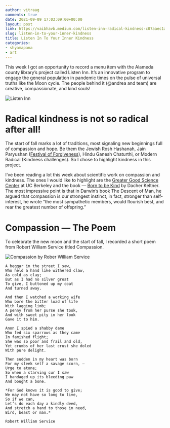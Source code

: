 ```yaml
---
author: vitraag
comments: true
date: 2021-09-09 17:03:09:00+00:00
layout: post
link: https://vaibhavb.medium.com/listen-inn-radical-kindness-c07aaec1a370
slug: listen-in-to-your-inner-kindness
title: Listen In To Your Inner Kindness
categories:
- shyamapana
- art
---
```

This week I got an opportunity to record a menu item with the Alameda county library’s project called Listen Inn. It’s an innovative program to engage the general population in pandemic times on the pulse of universal truths like the Moon cycle. The people behind it (@andrea and team) are creative, compassionate, and kind souls!

![Listen Inn](https://miro.medium.com/max/1078/1*EfAn3434lfDcNM_rlM78rA.png)

# Radical kindness is not so radical after all!
The start of fall marks a lot of traditions, most signaling new beginnings full of compassion and hope. Be them the Jewish Rosh Hashanah, Jain Paryushan ([Festival of Forgiveness](http://www.vitraag.com/2011/09/02/festival-of-forgiveness-2011/)), Hindu Ganesh Chaturthi, or Modern Radical (Kindness challenges). So I chose to highlight kindness in this project.

I’ve been reading a lot this week about scientific work on compassion and kindness. The ones I would like to highlight are the [Greater Good Science Center](https://greatergood.berkeley.edu/) at UC Berkeley and the book — [Born to be Kind](https://www.amazon.com/Born-to-Be-Good-Dacher-Keltner-audiobook) by Dacher Keltner. The most impressive point is that in Darwin’s book The Descent of Man, he argued that compassion is our strongest instinct, in fact, stronger than self-interest, he wrote “the most sympathetic members, would flourish best, and rear the greatest number of offspring.”

# Compassion — The Poem
To celebrate the new moon and the start of fall, I recorded a short poem from Robert William Service titled Compassion.

![Compassion by Rober William Service](https://miro.medium.com/max/700/1*VXHwFAXTU6gaGSdMOay5GA@2x.jpeg)
```Compassion
A beggar in the street I saw,
Who held a hand like withered claw,
As cold as clay;
But as I had no silver groat
To give, I buttoned up my coat
And turned away.

And then I watched a working wife
Who bore the bitter load of life
With lagging limb;
A penny from her purse she took,
And with sweet pity in her look
Gave it to him.

Anon I spied a shabby dame
Who fed six sparrows as they came
In famished flight;
She was so poor and frail and old,
Yet crumbs of her last crust she doled
With pure delight.

Then sudden in my heart was born
For my sleek self a savage scorn, —
Urge to atone;
So when a starving cur I saw
I bandaged up its bleeding paw
And bought a bone.

*For God knows it is good to give;
We may not have so long to live,
So if we can,
Let’s do each day a kindly deed,
And stretch a hand to those in need,
Bird, beast or man.*

Robert William Service
```
